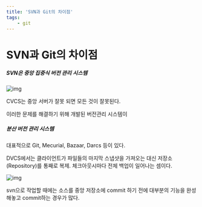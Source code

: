 ```yaml
---
title: 'SVN과 Git의 차이점'
tags: 
    - git
---
```

# SVN과 Git의 차이점

##### SVN은 중앙 집중식 버전 관리 시스템

![img](https://t1.daumcdn.net/cfile/tistory/27096736594B1C5B0A)

CVCS는 중앙 서버가 잘못 되면 모든 것이 잘못된다.

이러한 문제를 해결하기 위해 개발된 버전관리 시스템이

##### 분산 버전 관리 시스템

대표적으로 Git, Mecurial, Bazaar, Darcs 등이 있다.

DVCS에서는 클라이언트가 파일들의 마지막 스냅샷을 가져오는 대신 저장소(Repository)를 통째로 복제. 체크아웃시마다 전체 백업이 일어나는 셈이다.

![img](https://t1.daumcdn.net/cfile/tistory/213CC73C594B1FDC11)



svn으로 작업할 때에는 소스를 중앙 저장소에 commit 하기 전에 대부분의 기능을 완성해놓고 commit하는 경우가 많다.